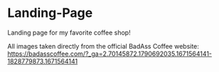 # Landing-Page

Landing page for my favorite coffee shop!

All images taken directly from the official BadAss Coffee website:
https://badasscoffee.com/?_ga=2.70145872.1790692035.1671564141-1828779873.1671564141
